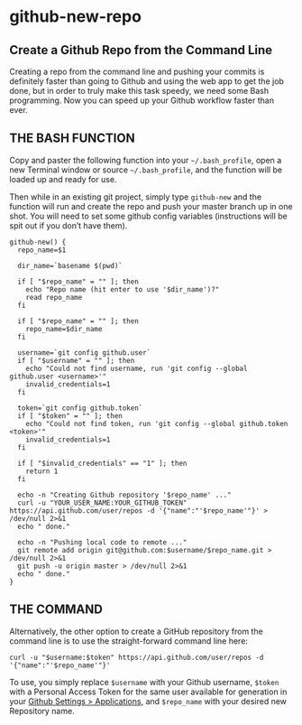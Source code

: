 # github-new-repo

## Create a Github Repo from the Command Line

Creating a repo from the command line and pushing your commits is definitely faster than going to Github and using the web app to get the job done, but in order to truly make this task speedy, we need some Bash programming. Now you can speed up your Github workflow faster than ever.

## THE BASH FUNCTION

Copy and paster the following function into your `~/.bash_profile`, open a new Terminal window or source `~/.bash_profile`, and the function will be loaded up and ready for use.

Then while in an existing git project, simply type `github-new` and the function will run and create the repo and push your master branch up in one shot. You will need to set some github config variables (instructions will be spit out if you don’t have them).

```
github-new() {
  repo_name=$1

  dir_name=`basename $(pwd)`

  if [ "$repo_name" = "" ]; then
    echo "Repo name (hit enter to use '$dir_name')?"
    read repo_name
  fi

  if [ "$repo_name" = "" ]; then
    repo_name=$dir_name
  fi

  username=`git config github.user`
  if [ "$username" = "" ]; then
    echo "Could not find username, run 'git config --global github.user <username>'"
    invalid_credentials=1
  fi

  token=`git config github.token`
  if [ "$token" = "" ]; then
    echo "Could not find token, run 'git config --global github.token <token>'"
    invalid_credentials=1
  fi

  if [ "$invalid_credentials" == "1" ]; then
    return 1
  fi

  echo -n "Creating Github repository '$repo_name' ..."
  curl -u "YOUR_USER_NAME:YOUR_GITHUB_TOKEN" https://api.github.com/user/repos -d '{"name":"'$repo_name'"}' > /dev/null 2>&1
  echo " done."

  echo -n "Pushing local code to remote ..."
  git remote add origin git@github.com:$username/$repo_name.git > /dev/null 2>&1
  git push -u origin master > /dev/null 2>&1
  echo " done."
}
```

## THE COMMAND

Alternatively, the other option to create a GitHub repository from the command line is to use the straight-forward command line here:

```
curl -u "$username:$token" https://api.github.com/user/repos -d '{"name":"'$repo_name'"}'
```

To use, you simply replace `$username` with your Github username, `$token` with a Personal Access Token for the same user available for generation in your [Github Settings > Applications](https://github.com/settings/applications), and `$repo_name` with your desired new Repository name.

